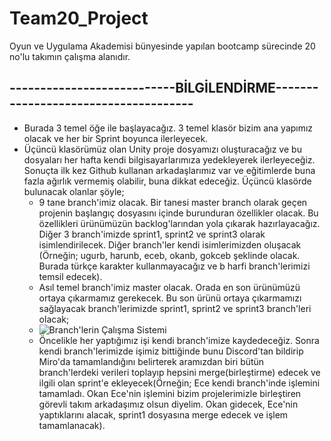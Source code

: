 # Team20_Project
Oyun ve Uygulama Akademisi bünyesinde yapılan bootcamp sürecinde 20 no'lu takımın çalışma alanıdır.
## ---------------------------BİLGİLENDİRME-------------------------------------
- Burada 3 temel öğe ile başlayacağız. 3 temel klasör bizim ana yapımız olacak ve her bir Sprint boyunca ilerleyecek.
- Üçüncü klasörümüz olan Unity proje dosyamızı oluşturacağız ve bu dosyaları her hafta kendi bilgisayarlarımıza yedekleyerek ilerleyeceğiz. Sonuçta ilk kez Github kullanan arkadaşlarımız var ve eğitimlerde buna fazla ağırlık vermemiş olabilir, buna dikkat edeceğiz. Üçüncü klasörde bulunacak olanlar şöyle;
  + 9 tane branch'imiz olacak. Bir tanesi master branch olarak geçen projenin başlangıç dosyasını içinde burunduran özellikler olacak. Bu özellikleri ürünümüzün backlog'larından yola çıkarak hazırlayacağız. Diğer 3 branch'imizde sprint1, sprint2 ve sprint3 olarak isimlendirilecek. Diğer branch'ler kendi isimlerimizden oluşacak (Örneğin; ugurb, harunb, eceb, okanb, gokceb şeklinde olacak. Burada türkçe karakter kullanmayacağız ve b harfi branch'lerimizi temsil edecek).
  + Asıl temel branch'imiz master olacak. Orada en son ürünümüzü ortaya çıkarmamız gerekecek. Bu son ürünü ortaya çıkarmamızı sağlayacak branch'lerimizde sprint1, sprint2 ve sprint3 branch'leri olacak;
  + ![Branch'lerin Çalışma Sistemi](https://github.com/ugursirvermez/Team20_Project/blob/master/branchsistemi.png?raw=true)
  + Öncelikle her yaptığımız işi kendi branch'imize kaydedeceğiz. Sonra kendi branch'lerimizde işimiz bittiğinde bunu Discord'tan bildirip Miro'da tamamlandığını belirterek aramızdan biri bütün branch'lerdeki verileri toplayıp hepsini merge(birleştirme) edecek ve ilgili olan sprint'e ekleyecek(Örneğin; Ece kendi branch'inde işlemini tamamladı. Okan Ece'nin işlemini bizim projelerimizle birleştiren görevli takım arkadaşımız olsun diyelim. Okan gidecek, Ece'nin yaptıklarını alacak, sprint1 dosyasına merge edecek ve işlem tamamlanacak).
